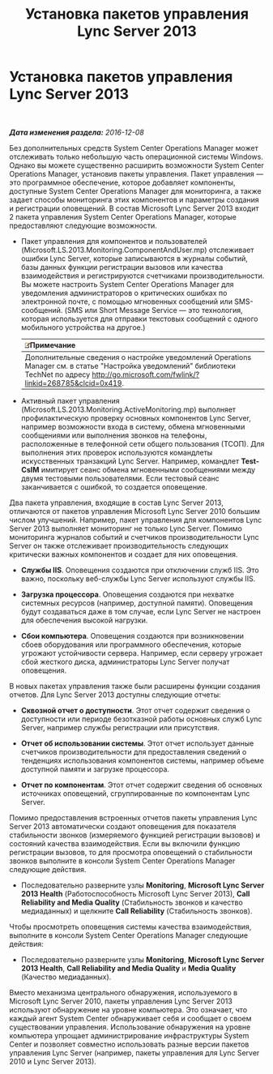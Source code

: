 ﻿---
title: Установка пакетов управления Lync Server 2013
TOCTitle: Установка пакетов управления Lync Server 2013
ms:assetid: b800d4ab-fdc8-4c72-a76a-b78932779fe3
ms:mtpsurl: https://technet.microsoft.com/ru-ru/library/JJ205202(v=OCS.15)
ms:contentKeyID: 49310972
ms.date: 12/10/2016
mtps_version: v=OCS.15
ms.translationtype: HT
---

# Установка пакетов управления Lync Server 2013

 

_**Дата изменения раздела:** 2016-12-08_

Без дополнительных средств System Center Operations Manager может отслеживать только небольшую часть операционной системы Windows. Однако вы можете существенно расширить возможности System Center Operations Manager, установив пакеты управления. Пакет управления — это программное обеспечение, которое добавляет компоненты, доступные System Center Operations Manager для мониторинга, а также задает способы мониторинга этих компонентов и параметры создания и регистрации оповещений. В состав Microsoft Lync Server 2013 входит 2 пакета управления System Center Operations Manager, которые предоставляют следующие возможности.

  - Пакет управления для компонентов и пользователей (Microsoft.LS.2013.Monitoring.ComponentAndUser.mp) отслеживает ошибки Lync Server, которые записываются в журналы событий, базы данных функции регистрации вызовов или качества взаимодействия и регистрируются счетчиками производительности. Вы можете настроить System Center Operations Manager для уведомления администраторов о критических ошибках по электронной почте, с помощью мгновенных сообщений или SMS-сообщений. (SMS или Short Message Service — это технология, которая используется для отправки текстовых сообщений с одного мобильного устройства на другое.)
    
    <table>
    <thead>
    <tr class="header">
    <th><img src="images/Gg398412.note(OCS.15).gif" title="note" alt="note" />Примечание</th>
    </tr>
    </thead>
    <tbody>
    <tr class="odd">
    <td>Дополнительные сведения о настройке уведомлений Operations Manager см. в статье &quot;Настройка уведомлений&quot; библиотеки TechNet по адресу <a href="http://go.microsoft.com/fwlink/?linkid=268785%26clcid=0x419" class="uri">http://go.microsoft.com/fwlink/?linkid=268785&amp;clcid=0x419</a>.</td>
    </tr>
    </tbody>
    </table>


  - Активный пакет управления (Microsoft.LS.2013.Monitoring.ActiveMonitoring.mp) выполняет профилактическую проверку основных компонентов Lync Server, например возможности входа в систему, обмена мгновенными сообщениями или выполнения звонков на телефоны, расположенные в телефонной сети общего пользования (ТСОП). Для выполнения этих проверок используются командлеты искусственных транзакций Lync Server. Например, командлет **Test-CsIM** имитирует сеанс обмена мгновенными сообщениями между двумя тестовыми пользователями. Если тестовый сеанс заканчивается с ошибкой, то создается оповещение.

Два пакета управления, входящие в состав Lync Server 2013, отличаются от пакетов управления Microsoft Lync Server 2010 большим числом улучшений. Например, пакет управления для компонентов Lync Server 2013 выполняет мониторинг не только Lync Server. Помимо мониторинга журналов событий и счетчиков производительности Lync Server он также отслеживает производительность следующих критически важных компонентов и создает для них оповещения.

  - **Службы IIS**. Оповещения создаются при отключении служб IIS. Это важно, поскольку веб-службы Lync Server используют службы IIS.

  - **Загрузка процессора**. Оповещения создаются при нехватке системных ресурсов (например, доступной памяти). Оповещения будут создаваться даже в том случае, если Lync Server не настроен для обеспечения высокой нагрузки.

  - **Сбои компьютера**. Оповещения создаются при возникновении сбоев оборудования или программного обеспечения, которые угрожают устойчивости сервера. Например, если серверу угрожает сбой жесткого диска, администраторы Lync Server получат оповещения.

В новых пакетах управления также были расширены функции создания отчетов. Для Lync Server 2013 доступны следующие отчеты:

  - **Сквозной отчет о доступности**. Этот отчет содержит сведения о доступности или периоде безотказной работы основных служб Lync Server, например службы регистрации или присутствия.

  - **Отчет об использовании системы**. Этот отчет использует данные счетчиков производительности для предоставления сведений о тенденциях использования компонентов системы, например объеме доступной памяти и загрузке процессора.

  - **Отчет по компонентам**. Этот отчет содержит сведения об основных источниках оповещений, сгруппированные по компонентам Lync Server.

Помимо предоставления встроенных отчетов пакеты управления Lync Server 2013 автоматически создают оповещения для показателя стабильности звонков (измеряемого функцией регистрации вызовов) и состояний качества взаимодействия. Если вы включили функцию регистрации вызовов, то для просмотра оповещений о стабильности звонков выполните в консоли System Center Operations Manager следующие действия.

  - Последовательно разверните узлы **Monitoring**, **Microsoft Lync Server 2013 Health** (Работоспособность Microsoft Lync Server 2013), **Call Reliability and Media Quality** (Стабильность звонков и качество медиаданных) и щелкните **Call Reliability** (Стабильность звонков).

Чтобы просмотреть оповещения системы качества взаимодействия, выполните в консоли System Center Operations Manager следующие действия:

  - Последовательно разверните узлы **Monitoring**, **Microsoft Lync Server 2013 Health**, **Call Reliability and Media Quality** и **Media Quality** (Качество медиаданных).

Вместо механизма центрального обнаружения, используемого в Microsoft Lync Server 2010, пакеты управления Lync Server 2013 используют обнаружение на уровне компьютера. Это означает, что каждый агент System Center обнаруживает себя и сообщает о своем существовании управления. Использование обнаружения на уровне компьютера упрощает администрирование инфраструктуры System Center и позволяет совместно использовать разные версии пакетов управления Lync Server (например, пакеты управления для Lync Server 2010 и Lync Server 2013).

